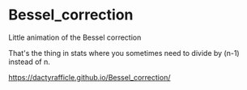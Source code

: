 # Bessel_correction
Little animation of the Bessel correction

That's the thing in stats where you sometimes need to divide by (n-1) instead of n.

https://dactyrafficle.github.io/Bessel_correction/
